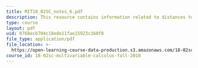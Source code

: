 ```yaml
---
title: MIT18_02SC_notes_6.pdf
description: This resource contains information related to distances to planes and lines.
type: course
layout: pdf
uid: 0768ecb704c18ede11fae15923c160f8
file_type: application/pdf
file_location: >-
  https://open-learning-course-data-production.s3.amazonaws.com/18-02sc-multivariable-calculus-fall-2010/0768ecb704c18ede11fae15923c160f8_MIT18_02SC_notes_6.pdf
course_id: 18-02sc-multivariable-calculus-fall-2010
---
```

